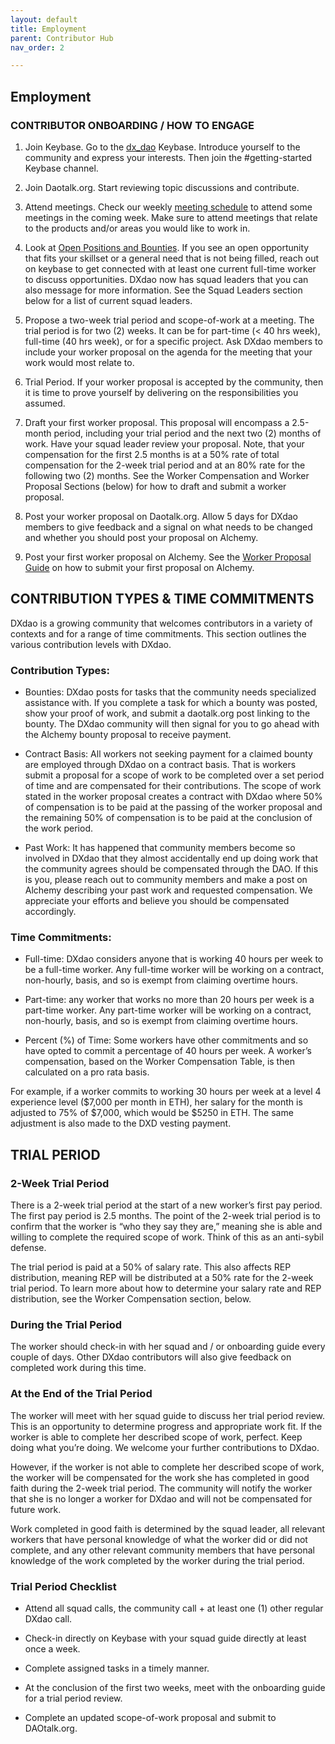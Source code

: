 ```yaml
---
layout: default
title: Employment
parent: Contributor Hub
nav_order: 2

---
```


## Employment

### CONTRIBUTOR ONBOARDING / HOW TO ENGAGE

1.  Join Keybase. Go to the [dx_dao](https://keybase.io/team/dx_dao) Keybase. Introduce yourself to the community and express your interests. Then join the #getting-started Keybase channel.
    
2.  Join Daotalk.org. Start reviewing topic discussions and contribute.
    
3.  Attend meetings. Check our weekly [meeting schedule](https://calendar.google.com/calendar/u/0/embed?src=0ptn8lds9nlbj483rpmibnqqfc@group.calendar.google.com) to attend some meetings in the coming week. Make sure to attend meetings that relate to the products and/or areas you would like to work in.
    
4.  Look at [Open Positions and Bounties](https://docs.google.com/document/d/1tD4s-IJqZZTG6zbaWlYIdvW65bA9UimdSaiOenBhJ5w/edit). If you see an open opportunity that fits your skillset or a general need that is not being filled, reach out on keybase to get connected with at least one current full-time worker to discuss opportunities. DXdao now has squad leaders that you can also message for more information. See the Squad Leaders section below for a list of current squad leaders.
    
5.  Propose a two-week trial period and scope-of-work at a meeting. The trial period is for two (2) weeks. It can be for part-time (< 40 hrs week), full-time (40 hrs week), or for a specific project. Ask DXdao members to include your worker proposal on the agenda for the meeting that your work would most relate to.
    
6.  Trial Period. If your worker proposal is accepted by the community, then it is time to prove yourself by delivering on the responsibilities you assumed.
    
7.  Draft your first worker proposal. This proposal will encompass a 2.5-month period, including your trial period and the next two (2) months of work. Have your squad leader review your proposal. Note, that your compensation for the first 2.5 months is at a 50% rate of total compensation for the 2-week trial period and at an 80% rate for the following two (2) months. See the Worker Compensation and Worker Proposal Sections (below) for how to draft and submit a worker proposal.
    
8.  Post your worker proposal on Daotalk.org. Allow 5 days for DXdao members to give feedback and a signal on what needs to be changed and whether you should post your proposal on Alchemy.
    
9.  Post your first worker proposal on Alchemy. See the [Worker Proposal Guide](https://docs.google.com/document/d/1KnNhG5rOrydifFKQZ9CY7CXCGhN7onEP3UjuFWQb0D8/edit) on how to submit your first proposal on Alchemy.
    

## CONTRIBUTION TYPES & TIME COMMITMENTS

DXdao is a growing community that welcomes contributors in a variety of contexts and for a range of time commitments. This section outlines the various contribution levels with DXdao.

### Contribution Types:

-   Bounties: DXdao posts for tasks that the community needs specialized assistance with. If you complete a task for which a bounty was posted, show your proof of work, and submit a daotalk.org post linking to the bounty. The DXdao community will then signal for you to go ahead with the Alchemy bounty proposal to receive payment.
    
-   Contract Basis: All workers not seeking payment for a claimed bounty are employed through DXdao on a contract basis. That is workers submit a proposal for a scope of work to be completed over a set period of time and are compensated for their contributions. The scope of work stated in the worker proposal creates a contract with DXdao where 50% of compensation is to be paid at the passing of the worker proposal and the remaining 50% of compensation is to be paid at the conclusion of the work period.
   
-   Past Work: It has happened that community members become so involved in DXdao that they almost accidentally end up doing work that the community agrees should be compensated through the DAO. If this is you, please reach out to community members and make a post on Alchemy describing your past work and requested compensation. We appreciate your efforts and believe you should be compensated accordingly.
  
### Time Commitments:
    
-   Full-time: DXdao considers anyone that is working 40 hours per week to be a full-time worker. Any full-time worker will be working on a contract, non-hourly, basis, and so is exempt from claiming overtime hours.

-   Part-time: any worker that works no more than 20 hours per week is a part-time worker. Any part-time worker will be working on a contract, non-hourly, basis, and so is exempt from claiming overtime hours.

-   Percent (%) of Time: Some workers have other commitments and so have opted to commit a percentage of 40 hours per week. A worker’s compensation, based on the Worker Compensation Table, is then calculated on a pro rata basis.

For example, if a worker commits to working 30 hours per week at a level 4 experience level ($7,000 per month in ETH), her salary for the month is adjusted to 75% of $7,000, which would be $5250 in ETH. The same adjustment is also made to the DXD vesting payment.

## TRIAL PERIOD

### 2-Week Trial Period

There is a 2-week trial period at the start of a new worker’s first pay period. The first pay period is 2.5 months. The point of the 2-week trial period is to confirm that the worker is “who they say they are,” meaning she is able and willing to complete the required scope of work. Think of this as an anti-sybil defense.

The trial period is paid at a 50% of salary rate. This also affects REP distribution, meaning REP will be distributed at a 50% rate for the 2-week trial period. To learn more about how to determine your salary rate and REP distribution, see the Worker Compensation section, below.

### During the Trial Period

The worker should check-in with her squad and / or onboarding guide every couple of days. Other DXdao contributors will also give feedback on completed work during this time.

### At the End of the Trial Period

The worker will meet with her squad guide to discuss her trial period review. This is an opportunity to determine progress and appropriate work fit. If the worker is able to complete her described scope of work, perfect. Keep doing what you’re doing. We welcome your further contributions to DXdao.

However, if the worker is not able to complete her described scope of work, the worker will be compensated for the work she has completed in good faith during the 2-week trial period. The community will notify the worker that she is no longer a worker for DXdao and will not be compensated for future work.

Work completed in good faith is determined by the squad leader, all relevant workers that have personal knowledge of what the worker did or did not complete, and any other relevant community members that have personal knowledge of the work completed by the worker during the trial period.

### Trial Period Checklist

-   Attend all squad calls, the community call + at least one (1) other regular DXdao call.
    
-   Check-in directly on Keybase with your squad guide directly at least once a week.
    
-   Complete assigned tasks in a timely manner.
    
-   At the conclusion of the first two weeks, meet with the onboarding guide for a trial period review.
    
-   Complete an updated scope-of-work proposal and submit to DAOtalk.org.